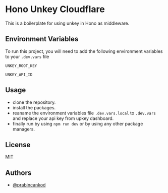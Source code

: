 
# Hono Unkey Cloudflare
This is a boilerplate for using unkey in Hono as middleware.

## Environment Variables

To run this project, you will need to add the following environment variables to your `.dev.vars` file

`UNKEY_ROOT_KEY`

`UNKEY_API_ID`


## Usage

- clone the repository.
- install the packages.
- reaname the environment variables file `.dev.vars.local` to `.dev.vars` and replace your api key from upkey dashboard.
- finally run by using `npm run dev` or by using any other package managers.
## License

[MIT](https://choosealicense.com/licenses/mit/)


## Authors

- [@prabincankod](https://www.github.com/prabincankod)

